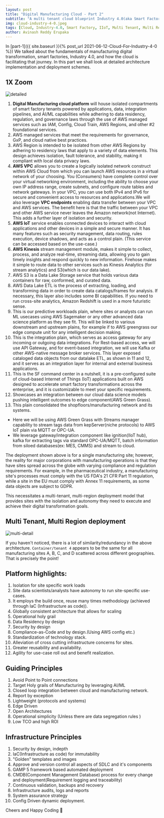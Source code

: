 ```yaml
---
layout: post
title: "Digital Manufacturing Cloud - Part 2"
subtitle: "A multi tenant cloud blueprint Industry 4.0(aka Smart Factory)"
img: cloud-industry-4-0.jpeg
tags: [Cloud, Industry-4.0, Smart Factory, IIoT, Multi Tenant, Multi Region]
author: Avinash Reddy Erupaka
---
```


In [part-1]({{ site.baseurl }}{% post_url 2021-06-12-Cloud-For-Industry-4-0 %}) We talked about the fundamentals of manufacturing digital transformation, smart factories, Industry 4.0, and how the cloud is facilitating that journey. In this part we shall look at detailed architecture implementation and deployment schemes.

## 1X Zoom
![detailed]({{site.baseurl}}/assets/img/dmc/DMC-BP.png)

1. __Digital Manufacturing cloud platform__ will house isolated compartments of smart factory tenants powered by applications, data, integration pipelines, and AI/ML capabilities while adhering to data residency, regulation, and governance laws through the use of AWS managed services such as IAM, Config, Cloud Train, AWS Regions, and other #2 foundational services.
2. AWS managed services that meet the requirements for governance, GxP, and cloud native best practices.
3. AWS Region is intended to be isolated from other AWS Regions by adhering to residency laws that apply to a variety of data elements. This design achieves isolation, fault tolerance, and stability, making it compliant with local data privacy laws.
4. __AWS VPC__ allows you to create a logically isolated network construct within AWS Cloud from which you can launch AWS resources in a virtual network of your choosing. You (Consumers) have complete control over your virtual networking environment, including the ability to choose your own IP address range, create subnets, and configure route tables and network gateways. In your VPC, you can use both IPv4 and IPv6 for secure and convenient access to resources and applications.We will also leverage __VPC endpoints__ enabling data transfer between your VPC and AWS services. The benefit here is that the traffic between your VPC and other AWS service never leaves the Amazon network(not Internet). This adds a further layer of isolation and security.
5. __AWS IoT__ service enables connected devices to interact with cloud applications and other devices in a simple and secure manner. It has many features such as security management, data routing, rules execution, device shadows, and acts as a control plain. (This service can be accessed based on the use-case.)
6. __AWS Kinesis__ stream management module, makes it simple to collect, process, and analyze real-time, streaming data, allowing you to gain timely insights and respond quickly to new information. Firehose makes it simple to route data to other services such as Kinesis Analytics (for stream analytics) and S3(which is our data lake).
7. AWS S3 is a Data Lake Storage service that holds various data containers for raw, conformed, and curated data.
8. AWS Data Lake ETL is the process of extracting, loading, and transforming data in order to create data catalogs/frames for analysis. If necessary, this layer also includes some BI capabilities. If you need to run cross-site analytics, Amazon Redshift is used in a more futuristic sense.
9. This is our predictive workloads plain, where sites or analysts can run ML usecases using AWS Sagemaker or any other advanced data science platform as they see fit. This will be linked to various downstream and upstream plains, for example if to AWS greengrass our edge compute unit for any intelligent decision making.
10. This is the integration plain, which serves as access gateway for any incoming or outgoing data integrations. For Rest-based access, we will use API Gateway, and for event-based integration, we will use Kafka or other AWS-native message broker services. This layer exposed cataloged data objects from our datalake ETL, as shown in 11 and 12, and it serves as an integration layer for internal and external business applications.
13. This is the SF command center in a nutshell, it is a pre-configured suite of cloud-based Internet of Things (IoT) applications built on AWS designed to accelerate smart factory transformations across the enterprise, and it is customizable to meet your specific requirements.
14. Showcases an integration between our cloud data science models pushing intelligent outcomes to edge component(AWS Green Grass).
15. This plain consolidated the shopfloors/manufacturing network and its systems. 
  - Here we will be using AWS Green Grass with Streams manager capability to stream tags data from kepServer(niche protocols) to AWS IoT plain via MQTT or OPC-UA.
  - We leverage gateway/integration component like ignition(IIoT hub), kafka for extracting tags via standard OPC-UA/MQTT, batch information from siloed databases(ex: MES, CMMS) and stream to cloud.

The deployment shown above is for a single manufacturing site; however, the reality for major corporations with manufacturing operations is that they have sites spread across the globe with varying compliance and regulation requirements. For example, in the pharmaceutical industry, a manufacturing site's processes must comply with the US FDA's 21 CFR Part 11 regulation, while a site in the EU must comply with Annex 11 requirements, as some data objects are subject to GDPR.

This necessitates a multi-tenant, multi-region deployment model that provides sites with the isolation and autonomy they need to execute and achieve their digital transformation goals.

## Multi Tenant, Multi Region deployment

![multi-detail]({{site.baseurl}}/assets/img/dmc/dmc-multi-tenant.png)

If you haven't noticed, there is a lot of similarity/redundancy in the above architecture. `Container/tenant 4` appears to be the same for all manufacturing sites A, B, C, and D scattered across different geographies. That is precisely the point! 

## Platform highlights:
1. Isolation for site specific work loads
2. Site data scientists/analysts have autonomy to run site-specific use-cases.
3. It employs the build once, reuse many times methodology (achieved through IaC (Infrastructure as code)).
4. Globally consistent architecture that allows for scaling
5. Operational holy grail
6. Data Residency by design
7. Security by design
8. Compliance-as-Code and by design.(Using AWS config etc.)
9. Standardization of technology stack.
10. Alleviation of cross cutting infrastructure concerns for sites.
11. Greater reusability and availability.
12. Agility for use-case roll out and benefit realization.

## Guiding Principles
1. Avoid Point to Point connections
2. Target Holy grails of Manufacturing by leveraging AI/ML
3. Closed loop integration between cloud and manufacturing network.
4. Report by exception
5. Lightweight (protocols and systems)
6. Edge Driven
7. Open Architectures
8. Operational simplicity (Unless there are data segregation rules )
9. Low TCO and high ROI

## Infrastructure  Principles
1. Security by design, indepth
2. IaC(Infrastructure as code) for immutability
3. "Golden" templates and images
4. Approve and version control all aspects of SDLC and it's components
5. GAMP 5 framework based automated deployment
6. CMDB(Component Management Database) process for every change and deployment(Requirement logging and traceability)
7. Continuous validation, backups and recovery
8. Infrastructure audits, logs and reports
9. System assurance strategy
10. Config Driven dynamic deployment.

Cheers and Happy Coding 🤘